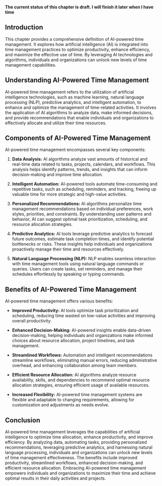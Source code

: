 **The current status of this chapter is draft. I will finish it later when I have time**

Introduction
------------

This chapter provides a comprehensive definition of AI-powered time management. It explores how artificial intelligence (AI) is integrated into time management practices to optimize productivity, enhance efficiency, and maximize the effective use of time. By leveraging AI technologies and algorithms, individuals and organizations can unlock new levels of time management capabilities.

Understanding AI-Powered Time Management
----------------------------------------

AI-powered time management refers to the utilization of artificial intelligence technologies, such as machine learning, natural language processing (NLP), predictive analytics, and intelligent automation, to enhance and optimize the management of time-related activities. It involves the application of AI algorithms to analyze data, make informed decisions, and provide recommendations that enable individuals and organizations to effectively allocate and utilize their time resources.

Components of AI-Powered Time Management
----------------------------------------

AI-powered time management encompasses several key components:

1. **Data Analysis:** AI algorithms analyze vast amounts of historical and real-time data related to tasks, projects, calendars, and workflows. This analysis helps identify patterns, trends, and insights that can inform decision-making and improve time allocation.

2. **Intelligent Automation:** AI-powered tools automate time-consuming and repetitive tasks, such as scheduling, reminders, and tracking, freeing up valuable time for more strategic and high-value activities.

3. **Personalized Recommendations:** AI algorithms personalize time management recommendations based on individual preferences, work styles, priorities, and constraints. By understanding user patterns and behavior, AI can suggest optimal task prioritization, scheduling, and resource allocation strategies.

4. **Predictive Analytics:** AI tools leverage predictive analytics to forecast future outcomes, estimate task completion times, and identify potential bottlenecks or risks. These insights help individuals and organizations proactively manage their time and resources effectively.

5. **Natural Language Processing (NLP):** NLP enables seamless interaction with time management tools using natural language commands or queries. Users can create tasks, set reminders, and manage their schedules effortlessly by speaking or typing commands.

Benefits of AI-Powered Time Management
--------------------------------------

AI-powered time management offers various benefits:

* **Improved Productivity:** AI tools optimize task prioritization and scheduling, reducing time wasted on low-value activities and improving overall productivity.

* **Enhanced Decision-Making:** AI-powered insights enable data-driven decision-making, helping individuals and organizations make informed choices about resource allocation, project timelines, and task management.

* **Streamlined Workflows:** Automation and intelligent recommendations streamline workflows, eliminating manual errors, reducing administrative overhead, and enhancing collaboration among team members.

* **Efficient Resource Allocation:** AI algorithms analyze resource availability, skills, and dependencies to recommend optimal resource allocation strategies, ensuring efficient usage of available resources.

* **Increased Flexibility:** AI-powered time management systems are flexible and adaptable to changing requirements, allowing for customization and adjustments as needs evolve.

Conclusion
----------

AI-powered time management leverages the capabilities of artificial intelligence to optimize time allocation, enhance productivity, and improve efficiency. By analyzing data, automating tasks, providing personalized recommendations, leveraging predictive analytics, and harnessing natural language processing, individuals and organizations can unlock new levels of time management effectiveness. The benefits include improved productivity, streamlined workflows, enhanced decision-making, and efficient resource allocation. Embracing AI-powered time management empowers individuals and organizations to maximize their time and achieve optimal results in their daily activities and projects.
